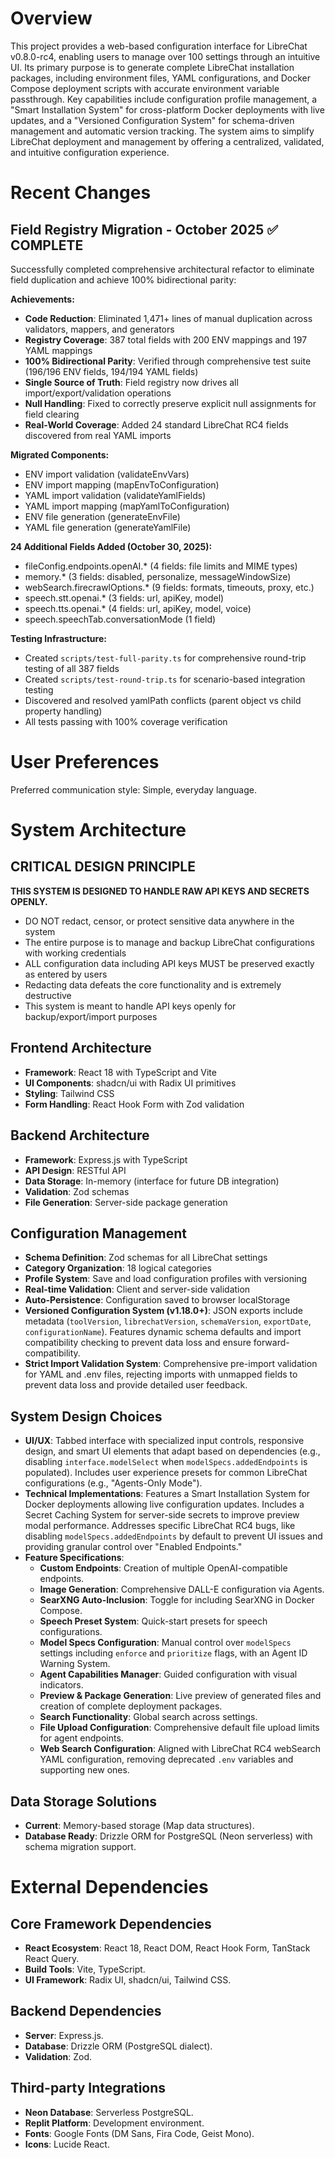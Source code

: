 # Overview

This project provides a web-based configuration interface for LibreChat v0.8.0-rc4, enabling users to manage over 100 settings through an intuitive UI. Its primary purpose is to generate complete LibreChat installation packages, including environment files, YAML configurations, and Docker Compose deployment scripts with accurate environment variable passthrough. Key capabilities include configuration profile management, a "Smart Installation System" for cross-platform Docker deployments with live updates, and a "Versioned Configuration System" for schema-driven management and automatic version tracking. The system aims to simplify LibreChat deployment and management by offering a centralized, validated, and intuitive configuration experience.

# Recent Changes

## Field Registry Migration - October 2025 ✅ COMPLETE
Successfully completed comprehensive architectural refactor to eliminate field duplication and achieve 100% bidirectional parity:

**Achievements:**
- **Code Reduction**: Eliminated 1,471+ lines of manual duplication across validators, mappers, and generators
- **Registry Coverage**: 387 total fields with 200 ENV mappings and 197 YAML mappings
- **100% Bidirectional Parity**: Verified through comprehensive test suite (196/196 ENV fields, 194/194 YAML fields)
- **Single Source of Truth**: Field registry now drives all import/export/validation operations
- **Null Handling**: Fixed to correctly preserve explicit null assignments for field clearing
- **Real-World Coverage**: Added 24 standard LibreChat RC4 fields discovered from real YAML imports

**Migrated Components:**
- ENV import validation (validateEnvVars)
- ENV import mapping (mapEnvToConfiguration)
- YAML import validation (validateYamlFields)
- YAML import mapping (mapYamlToConfiguration)
- ENV file generation (generateEnvFile)
- YAML file generation (generateYamlFile)

**24 Additional Fields Added (October 30, 2025):**
- fileConfig.endpoints.openAI.* (4 fields: file limits and MIME types)
- memory.* (3 fields: disabled, personalize, messageWindowSize)
- webSearch.firecrawlOptions.* (9 fields: formats, timeouts, proxy, etc.)
- speech.stt.openai.* (3 fields: url, apiKey, model)
- speech.tts.openai.* (4 fields: url, apiKey, model, voice)
- speech.speechTab.conversationMode (1 field)

**Testing Infrastructure:**
- Created `scripts/test-full-parity.ts` for comprehensive round-trip testing of all 387 fields
- Created `scripts/test-round-trip.ts` for scenario-based integration testing
- Discovered and resolved yamlPath conflicts (parent object vs child property handling)
- All tests passing with 100% coverage verification

# User Preferences

Preferred communication style: Simple, everyday language.

# System Architecture

## CRITICAL DESIGN PRINCIPLE
**THIS SYSTEM IS DESIGNED TO HANDLE RAW API KEYS AND SECRETS OPENLY.**
- DO NOT redact, censor, or protect sensitive data anywhere in the system
- The entire purpose is to manage and backup LibreChat configurations with working credentials
- ALL configuration data including API keys MUST be preserved exactly as entered by users
- Redacting data defeats the core functionality and is extremely destructive
- This system is meant to handle API keys openly for backup/export/import purposes

## Frontend Architecture
- **Framework**: React 18 with TypeScript and Vite
- **UI Components**: shadcn/ui with Radix UI primitives
- **Styling**: Tailwind CSS
- **Form Handling**: React Hook Form with Zod validation

## Backend Architecture
- **Framework**: Express.js with TypeScript
- **API Design**: RESTful API
- **Data Storage**: In-memory (interface for future DB integration)
- **Validation**: Zod schemas
- **File Generation**: Server-side package generation

## Configuration Management
- **Schema Definition**: Zod schemas for all LibreChat settings
- **Category Organization**: 18 logical categories
- **Profile System**: Save and load configuration profiles with versioning
- **Real-time Validation**: Client and server-side validation
- **Auto-Persistence**: Configuration saved to browser localStorage
- **Versioned Configuration System (v1.18.0+)**: JSON exports include metadata (`toolVersion`, `librechatVersion`, `schemaVersion`, `exportDate`, `configurationName`). Features dynamic schema defaults and import compatibility checking to prevent data loss and ensure forward-compatibility.
- **Strict Import Validation System**: Comprehensive pre-import validation for YAML and .env files, rejecting imports with unmapped fields to prevent data loss and provide detailed user feedback.

## System Design Choices
- **UI/UX**: Tabbed interface with specialized input controls, responsive design, and smart UI elements that adapt based on dependencies (e.g., disabling `interface.modelSelect` when `modelSpecs.addedEndpoints` is populated). Includes user experience presets for common LibreChat configurations (e.g., "Agents-Only Mode").
- **Technical Implementations**: Features a Smart Installation System for Docker deployments allowing live configuration updates. Includes a Secret Caching System for server-side secrets to improve preview modal performance. Addresses specific LibreChat RC4 bugs, like disabling `modelSpecs.addedEndpoints` by default to prevent UI issues and providing granular control over "Enabled Endpoints."
- **Feature Specifications**:
    - **Custom Endpoints**: Creation of multiple OpenAI-compatible endpoints.
    - **Image Generation**: Comprehensive DALL-E configuration via Agents.
    - **SearXNG Auto-Inclusion**: Toggle for including SearXNG in Docker Compose.
    - **Speech Preset System**: Quick-start presets for speech configurations.
    - **Model Specs Configuration**: Manual control over `modelSpecs` settings including `enforce` and `prioritize` flags, with an Agent ID Warning System.
    - **Agent Capabilities Manager**: Guided configuration with visual indicators.
    - **Preview & Package Generation**: Live preview of generated files and creation of complete deployment packages.
    - **Search Functionality**: Global search across settings.
    - **File Upload Configuration**: Comprehensive default file upload limits for agent endpoints.
    - **Web Search Configuration**: Aligned with LibreChat RC4 webSearch YAML configuration, removing deprecated `.env` variables and supporting new ones.

## Data Storage Solutions
- **Current**: Memory-based storage (Map data structures).
- **Database Ready**: Drizzle ORM for PostgreSQL (Neon serverless) with schema migration support.

# External Dependencies

## Core Framework Dependencies
- **React Ecosystem**: React 18, React DOM, React Hook Form, TanStack React Query.
- **Build Tools**: Vite, TypeScript.
- **UI Framework**: Radix UI, shadcn/ui, Tailwind CSS.

## Backend Dependencies
- **Server**: Express.js.
- **Database**: Drizzle ORM (PostgreSQL dialect).
- **Validation**: Zod.

## Third-party Integrations
- **Neon Database**: Serverless PostgreSQL.
- **Replit Platform**: Development environment.
- **Fonts**: Google Fonts (DM Sans, Fira Code, Geist Mono).
- **Icons**: Lucide React.